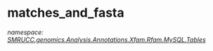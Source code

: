﻿# matches_and_fasta
_namespace: [SMRUCC.genomics.Analysis.Annotations.Xfam.Rfam.MySQL.Tables](./index.md)_






